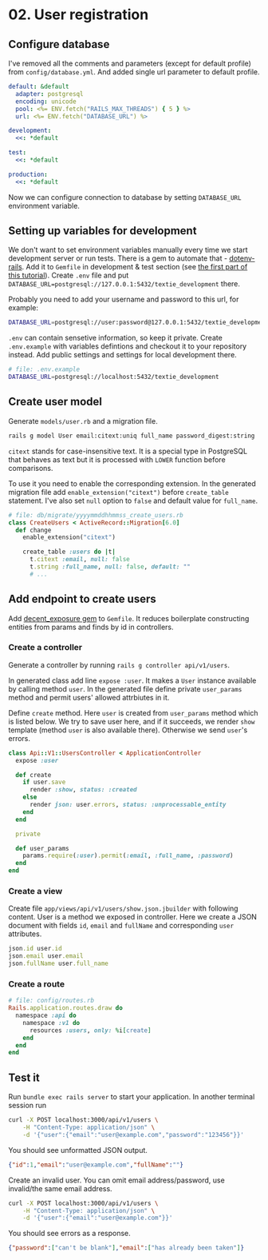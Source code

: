 # 02. User registration

## Configure database

I've removed all the comments and parameters (except for default profile) from `config/database.yml`.
And added single url parameter to default profile.

```yaml
default: &default
  adapter: postgresql
  encoding: unicode
  pool: <%= ENV.fetch("RAILS_MAX_THREADS") { 5 } %>
  url: <%= ENV.fetch("DATABASE_URL") %>

development:
  <<: *default

test:
  <<: *default

production:
  <<: *default
```

Now we can configure connection to database by setting `DATABASE_URL` environment variable.

## Setting up variables for development

We don't want to set environment variables manually every time we start development server or run tests.
There is a gem to automate that - [dotenv-rails](https://github.com/bkeepers/dotenv).
Add it to `Gemfile` in development & test section
(see [the first part of this tutorial](/01-how-to-create-rails-api-application.md#configure-basic-gems)).
Create `.env` file and put `DATABASE_URL=postgresql://127.0.0.1:5432/textie_development` there.

Probably you need to add your username and password to this url, for example:
```bash
DATABASE_URL=postgresql://user:password@127.0.0.1:5432/textie_development
```

`.env` can contain sensetive information, so keep it private.
Create `.env.example` with variables defintions and checkout it to your repository instead.
Add public settings and settings for local development there. 
```bash
# file: .env.example
DATABASE_URL=postgresql://localhost:5432/textie_development
```

## Create user model

Generate `models/user.rb` and a migration file.
```bash
rails g model User email:citext:uniq full_name password_digest:string
```

`citext` stands for case-insensitive text.
It is a special type in PostgreSQL that behaves as text
but it is processed with `LOWER` function before comparisons.

To use it you need to enable the corresponding extension.
In the generated migration file add `enable_extension("citext")` before `create_table` statement.
I've also set `null` option to `false` and default value for `full_name`.

```ruby
# file: db/migrate/yyyymmddhhmmss_create_users.rb
class CreateUsers < ActiveRecord::Migration[6.0]
  def change
    enable_extension("citext")

    create_table :users do |t|
      t.citext :email, null: false
      t.string :full_name, null: false, default: ""
      # ...
```

## Add endpoint to create users

Add [decent_exposure gem](https://github.com/hashrocket/decent_exposure) to `Gemfile`.
It reduces boilerplate constructing entities from params and finds by id in controllers.

### Create a controller

Generate a controller by running `rails g controller api/v1/users`.

In generated class add line `expose :user`. It makes a `User` instance available by calling method `user`.
In the generated file define private `user_params` method and permit users' allowed attrbiutes in it.

Define `create` method. Here `user` is created from `user_params` method which is listed below.
We try to save user here, and if it succeeds, we render `show` template (method `user` is also available there).
Otherwise we send `user`'s errors.

```ruby
class Api::V1::UsersController < ApplicationController
  expose :user

  def create
    if user.save
      render :show, status: :created
    else
      render json: user.errors, status: :unprocessable_entity
    end
  end

  private

  def user_params
    params.require(:user).permit(:email, :full_name, :password)
  end
end
```

### Create a view

Create file `app/views/api/v1/users/show.json.jbuilder` with following content.
User is a method we exposed in controller.
Here we create a JSON document with fields `id`, `email` and `fullName` and corresponding `user` attributes.
```ruby
json.id user.id
json.email user.email
json.fullName user.full_name
```

### Create a route

```ruby
# file: config/routes.rb
Rails.application.routes.draw do
  namespace :api do
    namespace :v1 do
      resources :users, only: %i[create]
    end
  end
end
```

## Test it

Run `bundle exec rails server` to start your application.
In another terminal session run
```bash
curl -X POST localhost:3000/api/v1/users \
    -H "Content-Type: application/json" \
    -d '{"user":{"email":"user@example.com","password":"123456"}}'
```

You should see unformatted JSON output.
```json
{"id":1,"email":"user@example.com","fullName":""}
```

Create an invalid user. You can omit email address/password, use invalid/the same email address.
```bash
curl -X POST localhost:3000/api/v1/users \
    -H "Content-Type: application/json" \
    -d '{"user":{"email":"user@example.com"}}'
```

You should see errors as a response.
```json
{"password":["can't be blank"],"email":["has already been taken"]}
```
